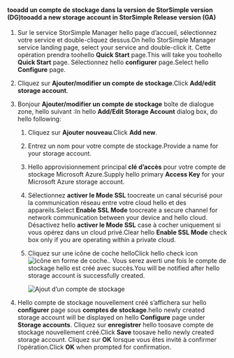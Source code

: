 <!--author=SharS last changed: 9/17/15-->

#### <a name="tooadd-a-new-storage-account-in-storsimple-release-version-ga"></a><span data-ttu-id="239a0-101">tooadd un compte de stockage dans la version de StorSimple version (DG)</span><span class="sxs-lookup"><span data-stu-id="239a0-101">tooadd a new storage account in StorSimple Release version (GA)</span></span>
1. <span data-ttu-id="239a0-102">Sur le service StorSimple Manager hello page d’accueil, sélectionnez votre service et double-cliquez dessus.</span><span class="sxs-lookup"><span data-stu-id="239a0-102">On hello StorSimple Manager service landing page, select your service and double-click it.</span></span> <span data-ttu-id="239a0-103">Cette opération prendra toohello **Quick Start** page.</span><span class="sxs-lookup"><span data-stu-id="239a0-103">This will take you toohello **Quick Start** page.</span></span> <span data-ttu-id="239a0-104">Sélectionnez hello **configurer** page.</span><span class="sxs-lookup"><span data-stu-id="239a0-104">Select hello **Configure** page.</span></span>
2. <span data-ttu-id="239a0-105">Cliquez sur **Ajouter/modifier un compte de stockage**.</span><span class="sxs-lookup"><span data-stu-id="239a0-105">Click **Add/edit storage account**.</span></span>
3. <span data-ttu-id="239a0-106">Bonjour **Ajouter/modifier un compte de stockage** boîte de dialogue zone, hello suivant :</span><span class="sxs-lookup"><span data-stu-id="239a0-106">In hello **Add/Edit Storage Account** dialog box, do hello following:</span></span>
   
   1. <span data-ttu-id="239a0-107">Cliquez sur **Ajouter nouveau**.</span><span class="sxs-lookup"><span data-stu-id="239a0-107">Click **Add new**.</span></span>
   2. <span data-ttu-id="239a0-108">Entrez un nom pour votre compte de stockage.</span><span class="sxs-lookup"><span data-stu-id="239a0-108">Provide a name for your storage account.</span></span>
   3. <span data-ttu-id="239a0-109">Hello approvisionnement principal **clé d’accès** pour votre compte de stockage Microsoft Azure.</span><span class="sxs-lookup"><span data-stu-id="239a0-109">Supply hello primary **Access Key** for your Microsoft Azure storage account.</span></span>
   4. <span data-ttu-id="239a0-110">Sélectionnez **activer le Mode SSL** toocreate un canal sécurisé pour la communication réseau entre votre cloud hello et des appareils.</span><span class="sxs-lookup"><span data-stu-id="239a0-110">Select **Enable SSL Mode** toocreate a secure channel for network communication between your device and hello cloud.</span></span> <span data-ttu-id="239a0-111">Désactivez hello **activer le Mode SSL** case à cocher uniquement si vous opérez dans un cloud privé.</span><span class="sxs-lookup"><span data-stu-id="239a0-111">Clear hello **Enable SSL Mode** check box only if you are operating within a private cloud.</span></span>
   5. <span data-ttu-id="239a0-112">Cliquez sur une icône de coche hello</span><span class="sxs-lookup"><span data-stu-id="239a0-112">Click hello check icon</span></span> ![icône en forme de coche](./media/storsimple-configure-new-storage-account/HCS_CheckIcon-include.png)<span data-ttu-id="239a0-114">.</span><span class="sxs-lookup"><span data-stu-id="239a0-114">.</span></span> <span data-ttu-id="239a0-115">Vous serez averti une fois le compte de stockage hello est créé avec succès.</span><span class="sxs-lookup"><span data-stu-id="239a0-115">You will be notified after hello storage account is successfully created.</span></span>
      
      ![Ajout d’un compte de stockage](./media/storsimple-configure-new-storage-account/HCS_AddStorageAccount-include.png)
4. <span data-ttu-id="239a0-117">Hello compte de stockage nouvellement créé s’affichera sur hello **configurer** page sous **comptes de stockage**.</span><span class="sxs-lookup"><span data-stu-id="239a0-117">hello newly created storage account will be displayed on hello **Configure** page under **Storage accounts**.</span></span> <span data-ttu-id="239a0-118">Cliquez sur **enregistrer** hello toosave compte de stockage nouvellement créé.</span><span class="sxs-lookup"><span data-stu-id="239a0-118">Click **Save** toosave hello newly created storage account.</span></span> <span data-ttu-id="239a0-119">Cliquez sur **OK** lorsque vous êtes invité à confirmer l’opération.</span><span class="sxs-lookup"><span data-stu-id="239a0-119">Click **OK** when prompted for confirmation.</span></span>

